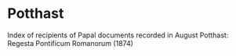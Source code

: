 # Potthast
Index of recipients of Papal documents recorded in August Potthast: Regesta Pontificum Romanorum (1874)

